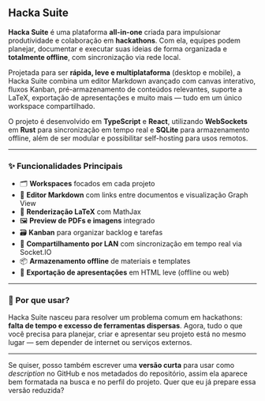 ## Hacka Suite

**Hacka Suite** é uma plataforma **all-in-one** criada para impulsionar produtividade e colaboração em **hackathons**.
Com ela, equipes podem planejar, documentar e executar suas ideias de forma organizada e **totalmente offline**, com sincronização via rede local.

Projetada para ser **rápida, leve e multiplataforma** (desktop e mobile), a Hacka Suite combina um editor Markdown avançado com canvas interativo, fluxos Kanban, pré-armazenamento de conteúdos relevantes, suporte a LaTeX, exportação de apresentações e muito mais — tudo em um único workspace compartilhado.

O projeto é desenvolvido em **TypeScript** e **React**, utilizando **WebSockets** em **Rust** para sincronização em tempo real e **SQLite** para armazenamento offline, além de ser modular e possibilitar self-hosting para usos remotos.

---

### ✨ Funcionalidades Principais

* 🗂 **Workspaces** focados em cada projeto
* 📝 **Editor Markdown** com links entre documentos e visualização Graph View
* 🧮 **Renderização LaTeX** com MathJax
* 🖼 **Preview de PDFs e imagens** integrado
* 🗃 **Kanban** para organizar backlog e tarefas
* 🔗 **Compartilhamento por LAN** com sincronização em tempo real via Socket.IO
* 📦 **Armazenamento offline** de materiais e templates
* 🎤 **Exportação de apresentações** em HTML leve (offline ou web)

---

### 🚀 Por que usar?

Hacka Suite nasceu para resolver um problema comum em hackathons: **falta de tempo e excesso de ferramentas dispersas**.
Agora, tudo o que você precisa para planejar, criar e apresentar seu projeto está no mesmo lugar — sem depender de internet ou serviços externos.

---

Se quiser, posso também escrever uma **versão curta** para usar como *description* no GitHub e nos metadados do repositório, assim ela aparece bem formatada na busca e no perfil do projeto. Quer que eu já prepare essa versão reduzida?
